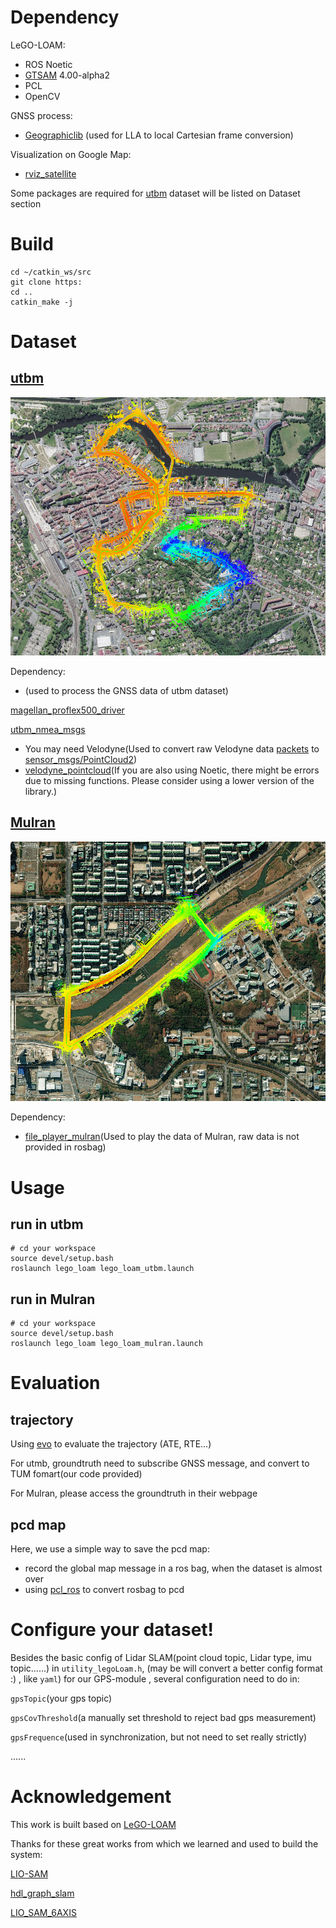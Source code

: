 # Dependency

LeGO-LOAM:

- ROS Noetic
- [GTSAM](https://gtsam.org/) 4.00-alpha2 
- PCL
- OpenCV

GNSS process:

- [Geographiclib](https://github.com/geographiclib/geographiclib ) (used for LLA to local Cartesian frame conversion)

Visualization on Google Map:

- [rviz_satellite](https://github.com/nobleo/rviz_satellite) 

Some packages are required for [utbm](https://github.com/epan-utbm/utbm_robocar_dataset) dataset will be listed on Dataset section

# Build

```
cd ~/catkin_ws/src
git clone https:
cd ..
catkin_make -j
```

# Dataset

## [utbm](https://github.com/epan-utbm/utbm_robocar_dataset)


![image](https://github.com/zhexin1904/EECE5550Project/blob/main/pic/utbm/global_map.png)

Dependency:

- (used to process the GNSS data of utbm dataset)

[magellan_proflex500_driver](https://github.com/epan-utbm/utbm_robocar_dataset/tree/baselines/drivers/magellan_proflex500/magellan_proflex500_driver)

[utbm_nmea_msgs](https://github.com/epan-utbm/utbm_robocar_dataset/tree/baselines/drivers/magellan_proflex500/utbm_nmea_msgs)

- You may need Velodyne(Used to convert raw Velodyne data [packets](http://docs.ros.org/en/api/velodyne_msgs/html/msg/VelodyneScan.html) to [sensor_msgs/PointCloud2](http://docs.ros.org/en/api/sensor_msgs/html/msg/PointCloud2.html))
- [velodyne_pointcloud](http://wiki.ros.org/velodyne_pointcloud)(If you are also using Noetic, there might be errors due to missing functions. Please consider using a lower version of the library.)

## [Mulran](https://sites.google.com/view/mulran-pr/dataset)

![image](https://github.com/zhexin1904/EECE5550Project/blob/main/pic/mulran/mulran_gps.png)

Dependency:

- [file_player_mulran](https://github.com/RPM-Robotics-Lab/file_player_mulran)(Used to play the data of Mulran, raw data is not provided in rosbag)

# Usage

## run in utbm

```
# cd your workspace
source devel/setup.bash
roslaunch lego_loam lego_loam_utbm.launch
```

## run in Mulran

```
# cd your workspace
source devel/setup.bash
roslaunch lego_loam lego_loam_mulran.launch 
```

# Evaluation

## trajectory

Using [evo](https://github.com/MichaelGrupp/evo) to evaluate the trajectory (ATE, RTE...)

For utmb, groundtruth need to subscribe GNSS message, and convert to TUM fomart(our code provided)

For Mulran, please access the groundtruth in their webpage 

## pcd map

Here, we use a simple way to save the pcd map:

- record the global map message in a ros bag, when the dataset is almost over
- using [pcl_ros](http://wiki.ros.org/pcl_ros) to convert rosbag to pcd 

# Configure your dataset!

Besides the basic config of Lidar SLAM(point cloud topic, Lidar type, imu topic......) in `utility_legoLoam.h`, (may be will convert a better config format :) , like `yaml`) for our GPS-module , several configuration need to do in:

`gpsTopic`(your gps topic)

`gpsCovThreshold`(a manually set threshold to reject bad gps measurement)

`gpsFrequence`(used in synchronization, but not need to set really strictly)

......

# Acknowledgement

This work is built based on [LeGO-LOAM](https://github.com/RobustFieldAutonomyLab/LeGO-LOAM)

Thanks for these great works from which we learned and used to build the system:

[LIO-SAM](https://github.com/TixiaoShan/LIO-SAM)

[hdl_graph_slam](https://github.com/koide3/hdl_graph_slam)

[LIO_SAM_6AXIS](https://github.com/JokerJohn/LIO_SAM_6AXIS)


